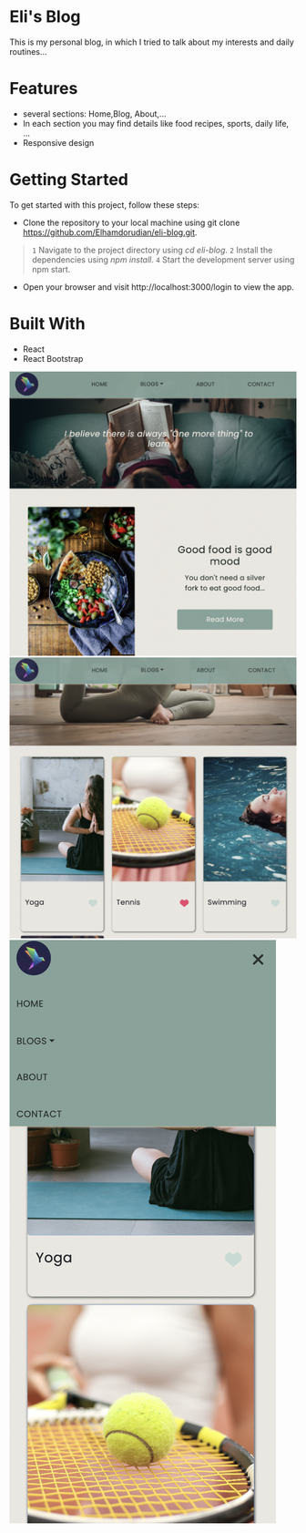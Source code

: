 # Eli's Blog
This is my personal blog, in which I tried to talk about my interests and daily routines...


# Features
* several sections: Home,Blog, About,...
* In each section you may find details like food recipes, sports, daily life, ...
* Responsive design

# Getting Started
To get started with this project, follow these steps:

* Clone the repository to your local machine using git clone https://github.com/Elhamdorudian/eli-blog.git.

> `1` Navigate to the project directory using _cd eli-blog_.
> `2` Install the dependencies using _npm install_.
> `4` Start the development server using npm start.

* Open your browser and visit http://localhost:3000/login to view the app.

# Built With
* React
* React Bootstrap

![Home Page](https://github.com/Elhamdorudian/eli-blog/blob/master/src/images/readme/blog-1.png)
![Blogs](https://github.com/Elhamdorudian/eli-blog/blob/master/src/images/readme/blog-2.png)
![Blogs](https://github.com/Elhamdorudian/eli-blog/blob/master/src/images/readme/blog-3.png)